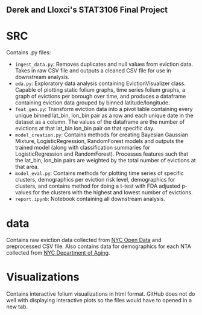 ## Derek and Lloxci's STAT3106 Final Project

# SRC
Contains .py files:
- `ingest_data.py`: Removes duplicates and null values from eviction data. Takes in raw CSV file and outputs a cleaned CSV file for use in downstream analysis.
- `eda.py`: Exploratory data analysis containing EvictionVisualizer class. Capable of plotting static folium graphs, time series folium graphs, a graph of evictions per borough over time, and produces a dataframe containing eviction data grouped by binned latitude/longitude.
- `feat_gen.py`: Transform eviction data into a pivot table containing every unique binned lat_bin, lon_bin pair as a row and each unique date in the dataset as a column. The values of the dataframe are the number of evictions at that lat_bin lon_bin pair on that specific day.
- `model_creation.py`: Contains methods for creating Bayesian Gaussian Mixture, LogisticRegression, RandomForest models and outputs the trained model (along with classification summaries for LogisticRegression and RandomForest). Processes features such that the lat_bin, lon_bin pairs are weighted by the total number of evictions at that area.
- `model_eval.py`: Contains methods for plotting time series of specific clusters, demographics per eviction risk level, demographics for clusters, and contains method for doing a t-test with FDA adjusted p-values for the clusters with the highest and lowest number of evictions.
- `report.ipynb`: Notebook containing all downstream analysis.

# data
Contains raw eviction data collected from [NYC Open Data](https://data.cityofnewyork.us/City-Government/Evictions/6z8x-wfk4/about_data) and preprocessed CSV file. Also contains data for demographics for each NTA collected from [NYC Department of Aging](https://www.nyc.gov/assets/dfta/downloads/pdf/reports/Demographics_by_NTA.pdf).

# Visualizations
Contains interactive folium visualizations in html format. GitHub does not do well with displaying interactive plots so the files would have to opened in a new tab.
